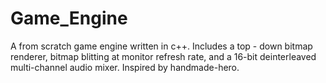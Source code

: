 # Game_Engine

A from scratch game engine written in c++. Includes a top - down bitmap renderer, bitmap blitting at monitor refresh rate, and a 16-bit deinterleaved multi-channel audio mixer. Inspired by handmade-hero.  
